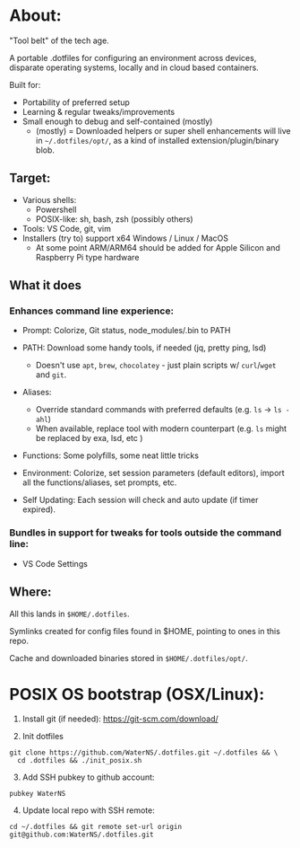 # About:
"Tool belt" of the tech age.

A portable .dotfiles for configuring an environment across devices, disparate operating systems, locally and in cloud based containers.

Built for:
- Portability of preferred setup
- Learning & regular tweaks/improvements
- Small enough to debug and self-contained (mostly)
  - (mostly) = Downloaded helpers or super shell enhancements will live in `~/.dotfiles/opt/`, as a kind of installed extension/plugin/binary blob.

## Target:
- Various shells:
  - Powershell
  - POSIX-like: sh, bash, zsh (possibly others)
- Tools: VS Code, git, vim
- Installers (try to) support x64 Windows / Linux / MacOS
  - At some point ARM/ARM64 should be added for Apple Silicon and Raspberry Pi type hardware

## What it does

### Enhances command line experience:
- Prompt: Colorize, Git status, node_modules/.bin to PATH

- PATH: Download some handy tools, if needed (jq, pretty ping, lsd)
  - Doesn't use `apt`, `brew`, `chocolatey` - just plain  scripts w/ `curl`/`wget` and `git`.

- Aliases:
  - Override standard commands with preferred defaults (e.g. `ls` -> `ls -ahl`)
  - When available, replace tool with modern counterpart (e.g. `ls` might be replaced by exa, lsd, etc )
- Functions: Some polyfills, some neat little tricks

- Environment: Colorize, set session parameters (default editors), import all the functions/aliases, set prompts, etc.
- Self Updating: Each session will check and auto update (if timer expired).

### Bundles in support for tweaks for tools outside the command line:
- VS Code Settings

## Where:
All this lands in `$HOME/.dotfiles`.

Symlinks created for config files found in $HOME, pointing to ones in this repo.

Cache and downloaded binaries stored in `$HOME/.dotfiles/opt/`.


# POSIX OS bootstrap (OSX/Linux):
1. Install git (if needed): https://git-scm.com/download/

2. Init dotfiles
```
git clone https://github.com/WaterNS/.dotfiles.git ~/.dotfiles && \
  cd .dotfiles && ./init_posix.sh
```

3. Add SSH pubkey to github account:
```
pubkey WaterNS
```

4. Update local repo with SSH remote:
```
cd ~/.dotfiles && git remote set-url origin git@github.com:WaterNS/.dotfiles.git
```
